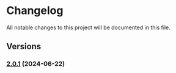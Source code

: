 # Changelog

All notable changes to this project will be documented in this file.

## Versions

### [2.0.1](https://github.com/data7expressions/data7expressions/compare/v2.1.5...v2.0.1) (2024-06-22)
